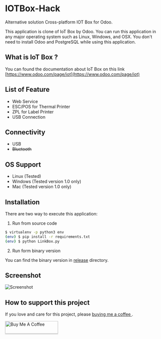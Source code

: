 # IOTBox-Hack
Alternative solution Cross-platform IOT Box for Odoo.

This application is clone of IoT Box by Odoo. You can run this application in any major operating system such as Linux, Windows, and OSX. You don't need to install Odoo and PostgreSQL while using this application.

## What is IoT Box ?

You can found the documentation about IoT Box on this link [https://www.odoo.com/page/iot](https://www.odoo.com/page/iot)

## List of Feature

- Web Service
- ESC/POS for Thermal Printer
- ZPL for Label Printer
- USB Connection

## Connectivity

- USB
- ~~Bluetooth~~
 
## OS Support

- Linux (Tested)
- Windows (Tested version 1.0 only)
- Mac  (Tested version 1.0 only)

## Installation

There are two way to execute this application:

1. Run from source code 

```bash
$ virtualenv -p python3 env
(env) $ pip install -r requirements.txt
(env) $ python LinkBox.py
```

2. Run form binary version

You can find the binary version in [release](https://github.com/fananimi/IotBox-Hack/tree/master/release) directory.



## Screenshot

![Screenshot](https://github.com/fananimi/IotBox-Hack/blob/master/images/Screenshot.png)


##  How to support this project

If you love and care for this project, please [buying me a coffee ](https://www.buymeacoffee.com/fananimi).

<a href="https://www.buymeacoffee.com/fananimi" target="_blank"><img src="https://www.buymeacoffee.com/assets/img/custom_images/orange_img.png" alt="Buy Me A Coffee" style="height: 41px !important;width: 174px !important;box-shadow: 0px 3px 2px 0px rgba(190, 190, 190, 0.5) !important;-webkit-box-shadow: 0px 3px 2px 0px rgba(190, 190, 190, 0.5) !important;" ></a>

